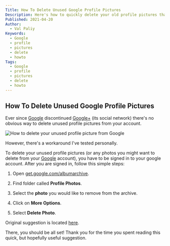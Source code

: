 ```yaml
---
Title: How To Delete Unused Google Profile Pictures
Description: Here's how to quickly delete your old profile pictures that are still a part of your Google profile.
Published: 2021-04-20
Author:
  - Val Paliy
Keywords:
  - Google
  - profile
  - pictures
  - delete
  - howto
Tags:
  - Google
  - profile
  - pictures
  - delete
  - howto
---
```


## How To Delete Unused Google Profile Pictures

Ever since [Google](https://google.com/) discontinued [Google+](https://en.wikipedia.org/wiki/Google%2B) (its social network) there's no obvious way to delete unused profile pictures from your account.

<div class='align_center'><img src='/img/google-profile-pictures.png' loading='lazy' alt='How to delete your unused profile picture from Google' title='How to delete your unused profile picture from Google' style='height:auto; max-width: 100%; border:none; display:block;' class='align_center'></div>

However, there's a workaround I've tested personally.

To delete your unused profile pictures (or any photos you might want to delete from your [Google](https://google.com/) account), you have to be signed in to your google account. After you are signed in, follow this simple steps:

 1. Open [get.google.com/albumarchive](http://www.google.com/appserve/mkt/p/AFIPhzX_AokWwcTXiiIJmD0oj_Jgx_FUDDQzRxEKLowaKN9A2d8WeMA9wlCq7-TKYd9aAg3ZkFaZZ8jQJcu8-y9TKaaCF0vxSw).

 2. Find folder called **Profile Photos**.

 3. Select the  **photo** you would like to remove from the archive.

 4. Click on  **More Options**.

 5. Select  **Delete Photo**.

Original suggestion is located [here](https://support.google.com/photos/thread/143925?hl=en&msgid=144713).

There, you should be all set! Thank you for the time you spent reading this quick, but hopefully useful suggestion.